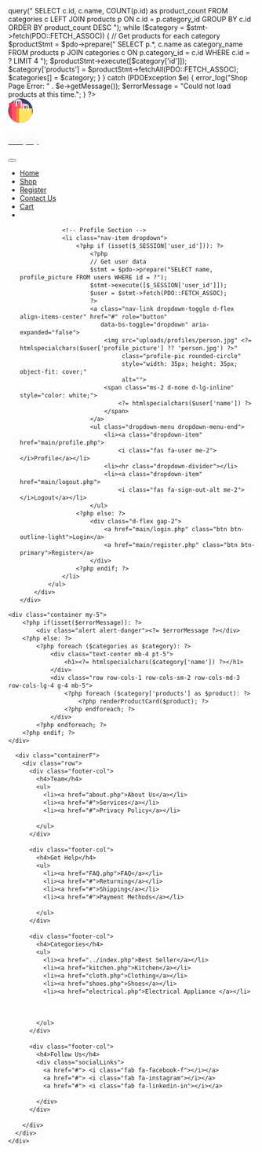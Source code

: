 <?php
session_start();
require_once __DIR__ . '/../admin/config/db.php';
require_once __DIR__ . '/product_card.php';

// Fetch categories with their products
try {
    $categories = [];
    
    // Get all categories
    $stmt = $pdo->query("
        SELECT c.id, c.name, COUNT(p.id) as product_count 
        FROM categories c
        LEFT JOIN products p ON c.id = p.category_id
        GROUP BY c.id
        ORDER BY product_count DESC
    ");
    
    while ($category = $stmt->fetch(PDO::FETCH_ASSOC)) {
        // Get products for each category
        $productStmt = $pdo->prepare("
            SELECT p.*, c.name as category_name 
            FROM products p
            JOIN categories c ON p.category_id = c.id
            WHERE c.id = ?
            LIMIT 4
        ");
        $productStmt->execute([$category['id']]);
        $category['products'] = $productStmt->fetchAll(PDO::FETCH_ASSOC);
        $categories[] = $category;
    }
} catch (PDOException $e) {
    error_log("Shop Page Error: " . $e->getMessage());
    $errorMessage = "Could not load products at this time.";
}
?>


<!doctype html>
<html lang="en">

<head>
  <title>Shopify</title>
  <!-- Required meta tags -->
  <meta charset="utf-8" />
  <meta name="viewport" content="width=device-width, initial-scale=1, shrink-to-fit=no" />

  <!-- Bootstrap CSS v5.3.2 -->
  <link href="https://cdn.jsdelivr.net/npm/bootstrap@5.3.2/dist/css/bootstrap.min.css" rel="stylesheet"
    integrity="sha384-T3c6CoIi6uLrA9TneNEoa7RxnatzjcDSCmG1MXxSR1GAsXEV/Dwwykc2MPK8M2HN" crossorigin="anonymous" />

  <!-- Font Awesome (for stars) -->
  <link rel="stylesheet" href="https://cdnjs.cloudflare.com/ajax/libs/font-awesome/6.5.1/css/all.min.css"
    integrity="sha512-DTOQO9RWCH3ppGqcWaEA1BIZOC6xxalwEsw9c2QQeAIftl+Vegovlnee1c9QX4TctnWMn13TZye+giMm8e2LwA=="
    crossorigin="anonymous" referrerpolicy="no-referrer" />

  <!-- Favicon Path relative to where this file will live (e.g., main/) -->
  <link rel="shortcut icon" href="../pic/logo (2).png" type="image/x-icon">

  <!-- Your Custom CSS (Load AFTER Bootstrap) - Path relative to this file -->
  <link rel="stylesheet" href="../all.css">
  <link rel="stylesheet" href="../snippets/shop.css">

</head>

<body>

<nav class="navbar navbar-expand-lg bg-body-tertiary navbar-light py-3">
    <div class="container">
        <a class="navbar-brand d-flex align-items-center" href="index.php">
            <img style="height: 50px; margin-right: 10px;" src="pic/logo (2).png" alt="Logo">
            <h3 style="color: whitesmoke;" class="mb-0">Shopify</h3>
        </a>
        <button class="navbar-toggler" type="button" data-bs-toggle="collapse" data-bs-target="#navbarSupportedContent"
            aria-controls="navbarSupportedContent" aria-expanded="false" aria-label="Toggle navigation">
            <span><i id="bar" class="fa-solid fa-bars"></i></span>
        </button>
        <div class="collapse navbar-collapse" id="navbarSupportedContent">
            <ul class="navbar-nav ms-auto mb-2 mb-lg-0 align-items-center">
                <li class="nav-item">
                    <a class="nav-link active" aria-current="page" href="index.php">Home</a>
                </li>
                <li class="nav-item">
                    <a class="nav-link" href="main/shop.php">Shop</a>
                </li>
                <li class="nav-item">
                    <a class="nav-link" href="main/register.php">Register</a>
                </li>
                <li class="nav-item">
                    <a class="nav-link" href="main/contact.php">Contact Us</a>
                </li>
                <li class="nav-item">
                    <a class="nav-link" href="main/cart.php">Cart <i class="fa-solid fa-cart-shopping"></i></a>
                </li>
                <li class="nav-item">
                    <a class="nav-link" href="#" data-bs-toggle="modal" data-bs-target="#searchModal" aria-label="Search">
                        <i class="fa-solid fa-magnifying-glass"></i>
                    </a>
                </li>
                
                <!-- Profile Section -->
                <li class="nav-item dropdown">
                    <?php if (isset($_SESSION['user_id'])): ?>
                        <?php
                        // Get user data
                        $stmt = $pdo->prepare("SELECT name, profile_picture FROM users WHERE id = ?");
                        $stmt->execute([$_SESSION['user_id']]);
                        $user = $stmt->fetch(PDO::FETCH_ASSOC);
                        ?>
                        <a class="nav-link dropdown-toggle d-flex align-items-center" href="#" role="button" 
                           data-bs-toggle="dropdown" aria-expanded="false">
                            <img src="uploads/profiles/person.jpg" <?= htmlspecialchars($user['profile_picture'] ?? 'person.jpg') ?>" 
                                 class="profile-pic rounded-circle" 
                                 style="width: 35px; height: 35px; object-fit: cover;" 
                                 alt="">
                            <span class="ms-2 d-none d-lg-inline" style="color: white;">
                                <?= htmlspecialchars($user['name']) ?>
                            </span>
                        </a>
                        <ul class="dropdown-menu dropdown-menu-end">
                            <li><a class="dropdown-item" href="main/profile.php">
                                <i class="fas fa-user me-2"></i>Profile</a></li>
                            <li><hr class="dropdown-divider"></li>
                            <li><a class="dropdown-item" href="main/logout.php">
                                <i class="fas fa-sign-out-alt me-2"></i>Logout</a></li>
                        </ul>
                    <?php else: ?>
                        <div class="d-flex gap-2">
                            <a href="main/login.php" class="btn btn-outline-light">Login</a>
                            <a href="main/register.php" class="btn btn-primary">Register</a>
                        </div>
                    <?php endif; ?>
                </li>
            </ul>
        </div>
    </div>
</nav>

    <div class="container my-5">
        <?php if(isset($errorMessage)): ?>
            <div class="alert alert-danger"><?= $errorMessage ?></div>
        <?php else: ?>
            <?php foreach ($categories as $category): ?>
                <div class="text-center mb-4 pt-5">
                    <h1><?= htmlspecialchars($category['name']) ?></h1>
                </div>
                <div class="row row-cols-1 row-cols-sm-2 row-cols-md-3 row-cols-lg-4 g-4 mb-5">
                    <?php foreach ($category['products'] as $product): ?>
                        <?php renderProductCard($product); ?>
                    <?php endforeach; ?>
                </div>
            <?php endforeach; ?>
        <?php endif; ?>
    </div>


  <!-- footer section -->
  <footer class="footer mt-5 py-3">
    <div class="row container mx-auto pt-5">

      <div class="containerF">
        <div class="row">
          <div class="footer-col">
            <h4>Team</h4>
            <ul>
              <li><a href="about.php">About Us</a></li>
              <li><a href="#">Services</a></li>
              <li><a href="#">Privacy Policy</a></li>

            </ul>
          </div>

          <div class="footer-col">
            <h4>Get Help</h4>
            <ul>
              <li><a href="FAQ.php">FAQ</a></li>
              <li><a href="#">Returning</a></li>
              <li><a href="#">Shipping</a></li>
              <li><a href="#">Payment Methods</a></li>

            </ul>
          </div>

          <div class="footer-col">
            <h4>Categories</h4>
            <ul>
              <li><a href="../index.php">Best Seller</a></li>
              <li><a href="kitchen.php">Kitchen</a></li>
              <li><a href="cloth.php">Clothing</a></li>
              <li><a href="shoes.php">Shoes</a></li>
              <li><a href="electrical.php">Electrical Appliance </a></li>



            </ul>
          </div>

          <div class="footer-col">
            <h4>Follow Us</h4>
            <div class="socialLinks">
              <a href="#"> <i class="fab fa-facebook-f"></i></a>
              <a href="#"> <i class="fab fa-instagram"></i></a>
              <a href="#"> <i class="fab fa-linkedin-in"></i></a>

            </div>
          </div>

        </div>
      </div>
    </div>
  </footer>
  
  
  <!-- Bootstrap JavaScript Libraries -->
  <script src="https://cdn.jsdelivr.net/npm/@popperjs/core@2.11.8/dist/umd/popper.min.js"
    integrity="sha384-I7E8VVD/ismYTF4hNIPjVp/Zjvgyol6VFvRkX/vR+Vc4jQkC+hVqc2pM8ODewa9r"
    crossorigin="anonymous"></script>

  <script src="https://cdn.jsdelivr.net/npm/bootstrap@5.3.2/dist/js/bootstrap.min.js"
    integrity="sha384-BBtl+eGJRgqQAUMxJ7pMwbEyER4l1g+O15P+16Ep7Q9Q+zqX6gSbd85u4mG4QzX+"
    crossorigin="anonymous"></script>
  </body>
</html>